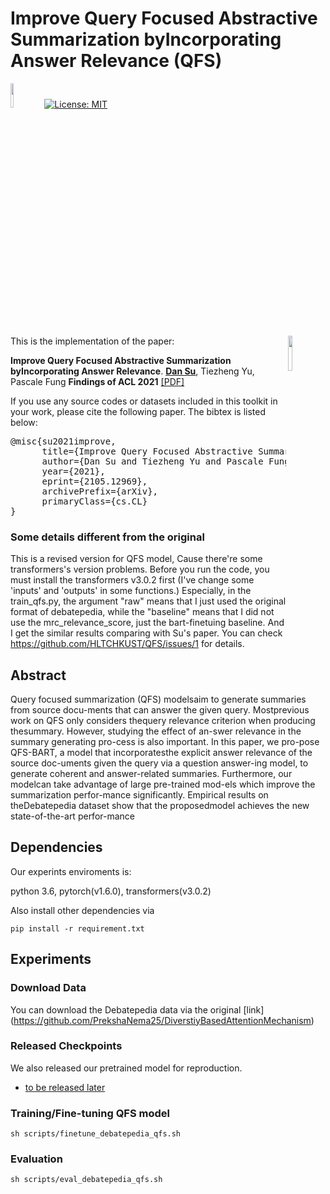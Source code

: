 # Improve Query Focused Abstractive Summarization byIncorporating Answer Relevance (QFS)
<img src="plot/pytorch-logo-dark.png" width="10%"> [![License: MIT](https://img.shields.io/badge/License-MIT-yellow.svg)](https://opensource.org/licenses/MIT) 

<img align="right" src="plot/HKUST.jpg" width="12%">

This is the implementation of the paper:

**Improve Query Focused Abstractive Summarization byIncorporating Answer Relevance**. **[Dan Su](https://github.com/Iamfinethanksu)**, Tiezheng Yu, Pascale Fung **Findings of ACL 2021** [[PDF]](https://www.aclweb.org/anthology/2020.findings-emnlp.416.pdf)

If you use any source codes or datasets included in this toolkit in your work, please cite the following paper. The bibtex is listed below:
<pre>
@misc{su2021improve,
      title={Improve Query Focused Abstractive Summarization by Incorporating Answer Relevance}, 
      author={Dan Su and Tiezheng Yu and Pascale Fung},
      year={2021},
      eprint={2105.12969},
      archivePrefix={arXiv},
      primaryClass={cs.CL}
}
</pre>
### Some details different from the original
This is a revised version for QFS model, Cause there're some transformers's version problems. Before you run the code, you must install the transformers v3.0.2 first (I've change some 'inputs' and 'outputs' in some functions.) Especially, in the train_qfs.py, the argument "raw" means that I just used the original format of debatepedia, while the "baseline" means that I did not use the mrc_relevance_score, just the bart-finetuing baseline. And I get the similar results comparing with Su's paper. You can check https://github.com/HLTCHKUST/QFS/issues/1 for details.

## Abstract

Query  focused  summarization  (QFS)  modelsaim to generate summaries from source docu-ments that can answer the given query.  Mostprevious  work  on  QFS  only  considers  thequery relevance criterion when producing thesummary.  However, studying the effect of an-swer relevance in the summary generating pro-cess is also important.  In this paper, we pro-pose  QFS-BART,  a  model  that  incorporatesthe explicit answer relevance of the source doc-uments given the query via a question answer-ing  model,  to  generate  coherent  and  answer-related  summaries.   Furthermore,  our  modelcan  take  advantage  of  large  pre-trained  mod-els  which  improve  the  summarization  perfor-mance significantly.  Empirical results on theDebatepedia  dataset  show  that  the  proposedmodel achieves the new state-of-the-art perfor-mance


## Dependencies
Our experints enviroments is:

python 3.6, pytorch(v1.6.0), transformers(v3.0.2)

Also install other dependencies via

```
pip install -r requirement.txt
```

## Experiments

### Download Data
You can download the Debatepedia data via the original [link] (https://github.com/PrekshaNema25/DiverstiyBasedAttentionMechanism)

### Released Checkpoints

We also released our pretrained model for reproduction.
* [to be released later]()

### Training/Fine-tuning QFS model

```
sh scripts/finetune_debatepedia_qfs.sh
```
### Evaluation

```
sh scripts/eval_debatepedia_qfs.sh
```


